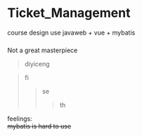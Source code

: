 # Ticket_Management
course design use javaweb + vue + mybatis
###
 Not a great masterpiece <br>
> diyiceng

> fi
> > se
> > > th

feelings: <br>
~~mybatis is hard to use~~
